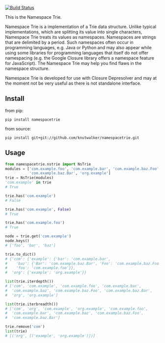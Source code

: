[![Build Status](https://secure.travis-ci.org/knutwalker/namespacetrie.png?branch=master)](http://travis-ci.org/knutwalker/namespacetrie)

This is the Namespace Trie.

Namespace Trie is a implementation of a Trie data structure.  Unlike typical
implementations, which are splitting its value into single characters,
Namespace Trie treats its values as namespaces.  Namespaces are strings that
are delimited by a period. Such namespaces often occur in programming
languages, e.g. Java or Python and may also appear while using some libraries
for programming languages that itself do not offer namespacing (e.g. the
Google Closure library offers a namespace feature for JavaScript).  The
Namespace Trie may help you find flaws in the namespace structure.

Namespace Trie is developed for use with Closure Depresolver and may at the
moment not be very useful as there is not standalone interface.


## Install

from pip:

    pip install namespacetrie

from source:

    pip install git+git://github.com/knutwalker/namespacetrie.git


## Usage

```python
from namespacetrie.nstrie import NsTrie
modules = ['com.example.foo', 'com.example.bar', 'com.example.baz.Foo',
           'com.example.baz.Bar', 'org.example']
trie = NsTrie(modules)
'com.example' in trie
# True

trie.has('com.example')
# False

trie.has('com.example', False)
# True

trie.has('com.example.foo')
# True

node = trie.get('com.example')
node.keys()
# ['foo', 'bar', 'baz']

trie.to_dict()
# {'com': {'example': {'bar': 'com.example.bar',
#    'baz': {'Bar': 'com.example.baz.Bar', 'Foo': 'com.example.baz.Foo'},
#    'foo': 'com.example.foo'}},
#  'org': {'example': 'org.example'}}

list(trie.iterdepth())
# ['com', 'com.example', 'com.example.foo', 'com.example.bar',
#  'com.example.baz', 'com.example.baz.Foo', 'com.example.baz.Bar',
#  'org', 'org.example']

list(trie.iterbreadth())
# ['com', 'org', 'com.example', 'org.example', 'com.example.foo',
#  'com.example.bar', 'com.example.baz', 'com.example.baz.Foo',
#  'com.example.baz.Bar']

trie.remove('com')
list(trie)
# [('org', [('example', 'org.example')])]
```
